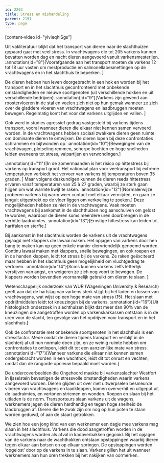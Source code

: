 ```yaml
---
id: 2203
title: Stress en mishandeling
parent: 2191
type: page
---
```

\[content-video id="yIvleqhlSgs"\]

Uit vakliteratuur blijkt dat het transport van dieren naar de slachthuizen gepaard gaat met veel stress. In vrachtwagens die tot 205 varkens kunnen bevatten worden dag en nacht dieren aangevoerd vanuit varkensmesterijen. :annotation{id="8"}[Voorafgaande aan het transport moeten de varkens 12 tot 18 uur vasten om mestproductie en salmonellabesmettingen op de vrachtwagens en in het slachthuis te beperken. ]

De dieren hebben hun leven doorgebracht in een hok en worden bij het transport en in het slachthuis geconfronteerd met onbekende omstandigheden en nieuwe soortgenoten (uit verschillende hokken en uit verschillende bedrijven). :annotation{id="9"}[Varkens zijn gewend aan roostervloeren in de stal en voelen zich niet op hun gemak wanneer ze zich over de gladdere vloeren van vrachtwagens en laadbruggen moeten bewegen. Regelmatig komt het voor dat varkens uitglijden en vallen. ]

Ook werd in studies agressief gedrag vastgesteld bij varkens tijdens transport, vooral wanneer dieren die elkaar niet kennen samen vervoerd worden. In de vrachtwagens hebben sociaal zwakkere dieren geen ruimte om dominante dieren te ontwijken. De dieren lopen bij deze confrontaties schrammen en bijtwonden op. :annotation{id="10"}[Bewegingen van de vrachtwagen, plotseling remmen, scherpe bochten en hoge snelheden leiden eveneens tot stress, valpartijen en verwondingen.]

:annotation{id="11"}[In de zomermaanden is het risico op hittestress bij varkens op transport groot. Het nationaal plan voor veetransport bij extreme temperaturen verbiedt het vervoer van varkens bij temperaturen boven 35 graden. ] Maar volgens deskundigen kunnen de dieren reeds hittestress ervaren vanaf temperaturen van 25 à 27 graden, waarbij ze sterk gaan hijgen om wat warmte kwijt te raken. :annotation{id="12"}[Normalerwijze proberen varkens bij warm weer contact met elkaar vermijden, en gaan ze languit uitgestrekt op de vloer liggen om verkoeling te zoeken.] Deze mogelijkheden hebben ze niet in de vrachtwagens. Vaak moeten vrachtwagens bij aankomst in de slachthuizen nog aanschuiven om gelost te worden, waardoor de dieren soms meerdere uren doorbrengen in de verhitte laadruimtes. :annotation{id="13"}[Ernstige hittestress kan leiden tot hartfalen en sterfte.]

Bij aankomst in het slachthuis worden de varkens uit de vrachtwagens gejaagd met klappers die lawaai maken. Het opjagen van varkens door hen bang te maken kan op geen enkele manier diervriendelijk genoemd worden. Continu lawaai maken met klappers, snelle bewegingen, en ook roepen en in de handen klappen, leidt tot stress bij de varkens. Ze raken geëxciteerd maar hebben in het slachthuis geen mogelijkheid om vluchtgedrag te vertonen. :annotation{id="14"}[Soms kunnen varkens zelfs letterlijk verstijven van angst, en weigeren ze zich nog voort te bewegen. De klappers worden bovendien voornamelijk gebruikt om dieren te slaan. ]

Wetenschappelijk onderzoek van WUR (Wageningen University & Research) geeft aan dat de hartslag van varkens sterk stijgt bij het laden en lossen van vrachtwagens, wat wijst op een hoge mate van stress (15). Het slaan met opdrijfmiddelen leidt tot kneuzingen bij de varkens. :annotation{id="16"}[Uit histologisch onderzoek in slachthuizen blijkt dat meer dan 90% van de kneuzingen die aangetroffen worden op varkenskarkassen ontstaan is in de uren voor de slacht, ten gevolge van het opdrijven voor transport en in het slachthuis.]

Ook de confrontatie met onbekende soortgenoten in het slachthuis is een stressfactor. Mede omdat de dieren tijdens transport en verblijf in de slachterij al uit hun normale doen zijn, en ze weinig ruimte hebben om confrontaties te ontlopen, leidt dit tot een aanzienlijke mate van stress. :annotation{id="17"}[Wanneer varkens die elkaar niet kennen samen ondergebracht worden in een wachthok, leidt dit tot onrust en vechten, omdat dan de rangorde opnieuw bepaald moet worden.]

De undercoverbeelden die Ongehoord maakte bij varkensslachter Westfort in Ijsselstein bevestigen de stressvolle omstandigheden waarin varkens aangevoerd worden. Dieren glijden uit over met uitwerpselen besmeurde vloeren van vrachtwagens en laadkleppen, komen oververhit en uitgeput uit de laadruimtes, en vertonen striemen en wonden. Roepen en slaan bij het uitladen is de norm. Transporteurs slaan varkens uit de wagens, werknemers jagen de dieren hardhandig en tegen hoge snelheid de laadbruggen af. Dieren die te zwak zijn om nog op hun poten te staan worden geduwd, of aan de staart getrokken.

We zien hoe een jong kind van een werknemer een dagje mee varkens mag slaan in het slachthuis. Varkens die dood aangetroffen worden in de vrachtwagens worden als afval in kadaverbakken gegooid. Bij het opjagen van de varkens naar de wachthokken ontstaan opstoppingen waarbij dieren tegen elkaar aan botsen en op elkaar springen. De opstoppingen worden ‘opgelost’ door op de varkens in te slaan. Varkens gillen het uit wanneer werknemers aan hun oren trekken bij het nakijken van oormerken.
